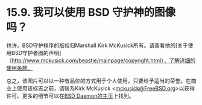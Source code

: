 # 15.9. 我可以使用 BSD 守护神的图像吗？

也许。BSD守护程序的版权归Marshall Kirk McKusick所有。请查看他的[关于使用BSD守护者图的声明]（http://www.mckusick.com/beastie/mainpage/copyright.html），了解详细的使用条款。

总之，该图片可以以一种有品位的方式用于个人使用，只要给予适当的荣誉。在商业上使用该标志之前，请联系Kirk McKusick <[mckusick@FreeBSD.org](mailto:mckusick@FreeBSD.org)>以获得许可。更多的细节可以在[BSD Daemon的主页](http://www.mckusick.com/beastie/index.html)上找到。
